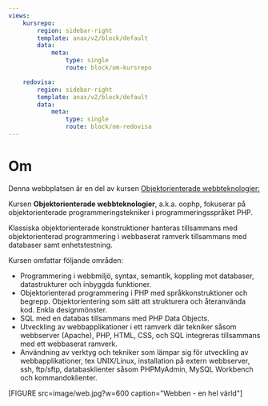 ```yaml
---
views:
    kursrepo:
        region: sidebar-right
        template: anax/v2/block/default
        data:
            meta:
                type: single
                route: block/om-kursrepo

    redovisa:
        region: sidebar-right
        template: anax/v2/block/default
        data:
            meta:
                type: single
                route: block/om-redovisa
---
```

Om
=========================

Denna webbplatsen är en del av kursen <a href="https://dbwebb.se/kurser/oophp-v5/">Objektorienterade webbteknologier:</a>

Kursen <strong>Objektorienterade webbteknologier</strong>, a.k.a. oophp, fokuserar på objektorienterade programmeringstekniker i programmeringsspråket PHP.

Klassiska objektorienterade konstruktioner hanteras tillsammans med objektorienterad programmering i webbaserat ramverk tillsammans med databaser samt enhetstestning.

Kursen omfattar följande områden:
<ul>
<li>Programmering i webbmiljö, syntax, semantik, koppling mot databaser, datastrukturer och inbyggda funktioner.</li>
<li>Objektorienterad programmering i PHP med språkkonstruktioner och begrepp. Objektorientering som sätt att strukturera och återanvända kod. Enkla designmönster.</li>
<li>SQL med en databas tillsammans med PHP Data Objects.</li>
<li>Utveckling av webbapplikationer i ett ramverk där tekniker såsom webbserver (Apache), PHP, HTML, CSS, och SQL integreras tillsammans med ett webbaserat ramverk.</li>
<li>Användning av verktyg och tekniker som lämpar sig för utveckling av webbapplikationer, tex UNIX/Linux, installation på extern webbserver, ssh, ftp/sftp, databasklienter såsom PHPMyAdmin, MySQL Workbench och kommandoklienter.</li>
</ul>

[FIGURE src=image/web.jpg?w=600 caption="Webben - en hel värld"]
